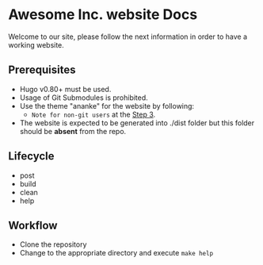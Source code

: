 # Awesome Inc. website Docs
Welcome to our site, please follow the next information in order to have a working website.

## Prerequisites
- Hugo v0.80+ must be used.
- Usage of Git Submodules is prohibited.
- Use the theme "ananke" for the website by following:
	- `Note for non-git users` at the [Step 3](https://docs.edg.io/guides/sites_frameworks/getting_started/hugo).
- The website is expected to be generated into ./dist folder but this folder should be **absent** from the repo.

## Lifecycle
- post
- build
- clean
- help

## Workflow
- Clone the repository
- Change to the appropriate directory and execute `make help`
